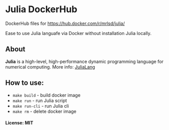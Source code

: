 # Julia DockerHub
DockerHub files for https://hub.docker.com/r/mrlsd/julia/

Ease to use Julia languafe via Docker without installation Julia locally.

## About
**Julia** is a high-level, high-performance dynamic programming language for numerical computing.
More info: [JuliaLang](https://julialang.org/)

## How to use:
* `make build` - build docker image
* `make run` - run Julia script
* `make run-cli` - run Julia cli
* `make rm` - delete docker image

#### License: MIT

